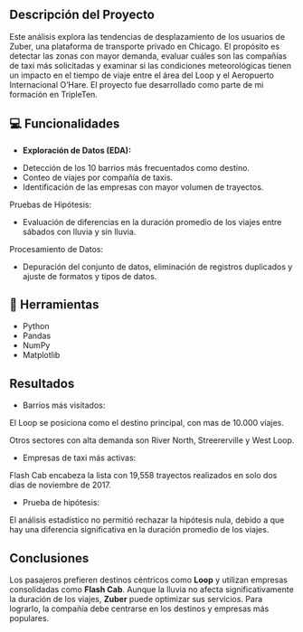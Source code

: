 ## Descripción del Proyecto

Este análisis explora las tendencias de desplazamiento de los usuarios de Zuber, una plataforma de transporte privado en Chicago. El propósito es detectar las zonas con mayor demanda, evaluar cuáles son las compañías de taxi más solicitadas y examinar si las condiciones meteorológicas tienen un impacto en el tiempo de viaje entre el área del Loop y el Aeropuerto Internacional O’Hare. El proyecto fue desarrollado como parte de mi formación en TripleTen.

## 💻 Funcionalidades

- **Exploración de Datos (EDA):**

* Detección de los 10 barrios más frecuentados como destino.
* Conteo de viajes por compañía de taxis.
* Identificación de las empresas con mayor volumen de trayectos.

Pruebas de Hipótesis:

* Evaluación de diferencias en la duración promedio de los viajes entre sábados con lluvia y sin lluvia.

Procesamiento de Datos:

* Depuración del conjunto de datos, eliminación de registros duplicados y ajuste de formatos y tipos de datos.

## 🔧 Herramientas

- Python
- Pandas
- NumPy
- Matplotlib

## Resultados

* Barrios más visitados:

El Loop se posiciona como el destino principal, con mas de 10.000 viajes.

Otros sectores con alta demanda son River North, Streererville y West Loop.

* Empresas de taxi más activas:

Flash Cab encabeza la lista con 19,558 trayectos realizados en solo dos días de noviembre de 2017.

* Prueba de hipótesis:

El análisis estadístico no permitió rechazar la hipótesis nula, debido a que hay una diferencia significativa en la duración promedio de los viajes.

## Conclusiones

Los pasajeros prefieren destinos céntricos como **Loop** y utilizan empresas consolidadas como **Flash Cab**.
Aunque la lluvia no afecta significativamente la duración de los viajes, **Zuber** puede optimizar sus servicios.
Para lograrlo, la compañía debe centrarse en los destinos y empresas más populares.




